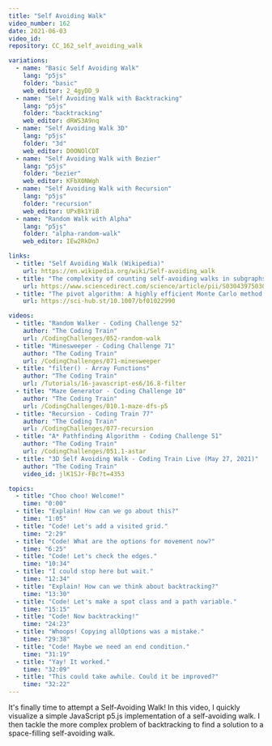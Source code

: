 ```yaml
---
title: "Self Avoiding Walk"
video_number: 162
date: 2021-06-03
video_id: 
repository: CC_162_self_avoiding_walk

variations:
  - name: "Basic Self Avoiding Walk"
    lang: "p5js"
    folder: "basic"
    web_editor: 2_4gyDD_9
  - name: "Self Avoiding Walk with Backtracking"
    lang: "p5js"
    folder: "backtracking"
    web_editor: dRWS3A9nq
  - name: "Self Avoiding Walk 3D"
    lang: "p5js"
    folder: "3d"
    web_editor: D0ONOlCDT
  - name: "Self Avoiding Walk with Bezier"
    lang: "p5js"
    folder: "bezier"
    web_editor: KFbX0NWgh
  - name: "Self Avoiding Walk with Recursion"
    lang: "p5js"
    folder: "recursion"
    web_editor: UPxBk1YiB
  - name: "Random Walk with Alpha"
    lang: "p5js"
    folder: "alpha-random-walk"
    web_editor: IEw2RkDnJ

links:
  - title: "Self Avoiding Walk (Wikipedia)"
    url: https://en.wikipedia.org/wiki/Self-avoiding_walk
  - title: "The complexity of counting self-avoiding walks in subgraphs of two-dimensional grids and hypercubes"
    url: https://www.sciencedirect.com/science/article/pii/S030439750300080X
  - title: "The pivot algorithm: A highly efficient Monte Carlo method for the self-avoiding walk (sci-hub)"
    url: https://sci-hub.st/10.1007/bf01022990

videos:
  - title: "Random Walker - Coding Challenge 52"
    author: "The Coding Train"
    url: /CodingChallenges/052-random-walk
  - title: "Minesweeper - Coding Challenge 71"
    author: "The Coding Train"
    url: /CodingChallenges/071-minesweeper
  - title: "filter() - Array Functions"
    author: "The Coding Train"
    url: /Tutorials/16-javascript-es6/16.8-filter
  - title: "Maze Generator - Coding Challenge 10"
    author: "The Coding Train"
    url: /CodingChallenges/010.1-maze-dfs-p5
  - title: "Recursion - Coding Train 77"
    author: "The Coding Train"
    url: /CodingChallenges/077-recursion
  - title: "A* Pathfinding Algorithm - Coding Challenge 51"
    author: "The Coding Train"
    url: /CodingChallenges/051.1-astar
  - title: "3D Self Avoiding Walk - Coding Train Live (May 27, 2021)"
    author: "The Coding Train"
    video_id: jlK1SJr-FBc?t=4353

topics:
  - title: "Choo choo! Welcome!"
    time: "0:00"
  - title: "Explain! How can we go about this?"
    time: "1:05"
  - title: "Code! Let's add a visited grid."
    time: "2:29"
  - title: "Code! What are the options for movement now?"
    time: "6:25"
  - title: "Code! Let's check the edges."
    time: "10:34"
  - title: "I could stop here but wait."
    time: "12:34"
  - title: "Explain! How can we think about backtracking?"
    time: "13:30"
  - title: "Code! Let's make a spot class and a path variable."
    time: "15:15"
  - title: "Code! Now backtracking!"
    time: "24:23"
  - title: "Whoops! Copying allOptions was a mistake."
    time: "29:38"
  - title: "Code! Maybe we need an end condition."
    time: "31:19"
  - title: "Yay! It worked."
    time: "32:09"
  - title: "This could take awhile. Could it be improved?"
    time: "32:22"
---
```


It's finally time to attempt a Self-Avoiding Walk! In this video, I quickly visualize a simple JavaScript p5.js implementation of a self-avoiding walk. I then tackle the more complex problem of backtracking to find a solution to a space-filling self-avoiding walk. 
